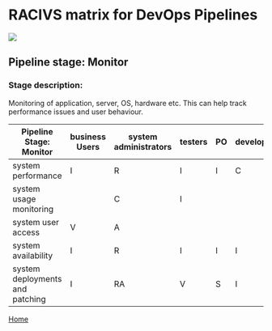 # __RACIVS matrix for DevOps Pipelines__   

<img src="https://user-images.githubusercontent.com/10748736/112030685-6c81be80-8b32-11eb-94b8-c2c01b8f4581.png">

## __Pipeline stage:__  Monitor  
### __Stage description:__  
Monitoring of application, server, OS, hardware etc. This can help track performance issues and user behaviour.

| Pipeline Stage:<br>Monitor      | business Users  | system administrators  | testers | PO  | developers  | business support/operations teams  |
|-------------------------------- |---------------- |----------------------- |-------- |---- |------------ |----------------------------------- |
| system performance              |       I         |          R             |   I     |  I  |     C       |              A                     |
| system usage monitoring         |                 |          C             |   I     |     |             |              RA                    |
| system user access              |       V         |          A             |         |     |             |              R                     |
| system availability             |       I         |          R             |   I     |  I  |     I       |              A                     |
| system deployments and patching |       I         |          RA            |   V     |  S  |     I       |              V                     |

[Home](../index.md)  
